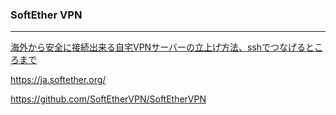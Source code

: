 ### SoftEther VPN
---
[海外から安全に接続出来る自宅VPNサーバーの立上げ方法、sshでつなげるところまで](https://github.com/takagotch/VPN/blob/master/README.md)

https://ja.softether.org/

https://github.com/SoftEtherVPN/SoftEtherVPN



```
```

```
```

```
```


